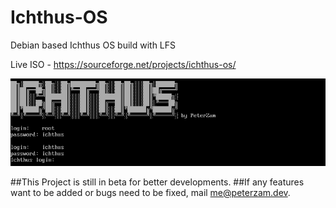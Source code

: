 # Ichthus-OS
Debian based Ichthus OS build with LFS

Live ISO - https://sourceforge.net/projects/ichthus-os/

![Alt text](https://raw.githubusercontent.com/peterzam/Ichthus-OS/master/Screenshot.png?raw=true)

##This Project is still in beta for better developments.
##If any features want to be added or bugs need to be fixed, mail me@peterzam.dev.
